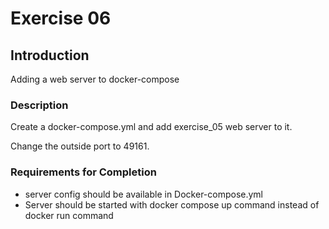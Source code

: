 # Exercise 06

## Introduction

Adding a web server to docker-compose

### Description

Create a docker-compose.yml and add exercise_05 web server to it.

Change the outside port to 49161.

### Requirements for Completion

- server config should be available in Docker-compose.yml
- Server should be started with docker compose up command instead of docker run command
